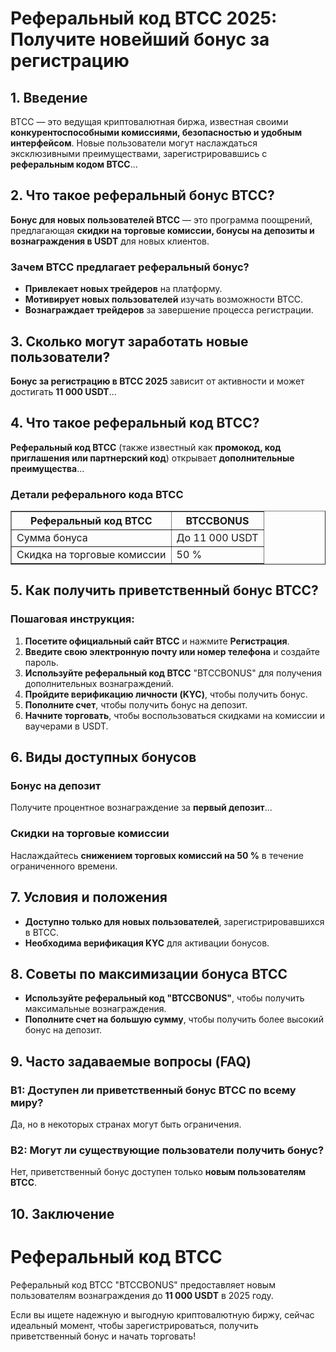 <h1>Реферальный код BTCC 2025: Получите новейший бонус за регистрацию</h1>
<h2>1. Введение</h2>
<p>BTCC — это ведущая криптовалютная биржа, известная своими <strong>конкурентоспособными комиссиями, безопасностью и удобным интерфейсом</strong>. Новые пользователи могут наслаждаться эксклюзивными преимуществами, зарегистрировавшись с <strong>реферальным кодом BTCC</strong>...</p>
<h2>2. Что такое реферальный бонус BTCC?</h2>
<p><strong>Бонус для новых пользователей BTCC</strong> — это программа поощрений, предлагающая <strong>скидки на торговые комиссии, бонусы на депозиты и вознаграждения в USDT</strong> для новых клиентов.</p>
<h3>Зачем BTCC предлагает реферальный бонус?</h3>
<ul>
<li><strong>Привлекает новых трейдеров</strong> на платформу.</li>
<li><strong>Мотивирует новых пользователей</strong> изучать возможности BTCC.</li>
<li><strong>Вознаграждает трейдеров</strong> за завершение процесса регистрации.</li>
</ul>
<h2>3. Сколько могут заработать новые пользователи?</h2>
<p><strong>Бонус за регистрацию в BTCC 2025</strong> зависит от активности и может достигать <strong>11 000 USDT</strong>...</p>
<h2>4. Что такое реферальный код BTCC?</h2>
<p><strong>Реферальный код BTCC</strong> (также известный как <strong>промокод, код приглашения или партнерский код</strong>) открывает <strong>дополнительные преимущества</strong>...</p>
<h3>Детали реферального кода BTCC</h3>
<table border="1">
<tr>
<th>Реферальный код BTCC</th>
<th>BTCCBONUS</th>
</tr>
<tr>
<td>Сумма бонуса</td>
<td>До 11 000 USDT</td>
</tr>
<tr>
<td>Скидка на торговые комиссии</td>
<td>50 %</td>
</tr>
</table>
<h2>5. Как получить приветственный бонус BTCC?</h2>
<h3>Пошаговая инструкция:</h3>
<ol>
<li><strong>Посетите официальный сайт BTCC</strong> и нажмите <strong>Регистрация</strong>.</li>
<li><strong>Введите свою электронную почту или номер телефона</strong> и создайте пароль.</li>
<li><strong>Используйте реферальный код BTCC</strong> "BTCCBONUS" для получения дополнительных вознаграждений.</li>
<li><strong>Пройдите верификацию личности (KYC)</strong>, чтобы получить бонус.</li>
<li><strong>Пополните счет</strong>, чтобы получить бонус на депозит.</li>
<li><strong>Начните торговать</strong>, чтобы воспользоваться скидками на комиссии и ваучерами в USDT.</li>
</ol>
<h2>6. Виды доступных бонусов</h2>
<h3>Бонус на депозит</h3>
<p>Получите процентное вознаграждение за <strong>первый депозит</strong>...</p>
<h3>Скидки на торговые комиссии</h3>
<p>Наслаждайтесь <strong>снижением торговых комиссий на 50 %</strong> в течение ограниченного времени.</p>
<h2>7. Условия и положения</h2>
<ul>
<li><strong>Доступно только для новых пользователей</strong>, зарегистрировавшихся в BTCC.</li>
<li><strong>Необходима верификация KYC</strong> для активации бонусов.</li>
</ul>
<h2>8. Советы по максимизации бонуса BTCC</h2>
<ul>
<li><strong>Используйте реферальный код "BTCCBONUS"</strong>, чтобы получить максимальные вознаграждения.</li>
<li><strong>Пополните счет на большую сумму</strong>, чтобы получить более высокий бонус на депозит.</li>
</ul>
<h2>9. Часто задаваемые вопросы (FAQ)</h2>
<h3>В1: Доступен ли приветственный бонус BTCC по всему миру?</h3>
<p>Да, но в некоторых странах могут быть ограничения.</p>
<h3>В2: Могут ли существующие пользователи получить бонус?</h3>
<p>Нет, приветственный бонус доступен только <strong>новым пользователям BTCC</strong>.</p>
<h2>10. Заключение</h2>
<h1>Реферальный код BTCC</h1>
<p>Реферальный код BTCC <span class="bonus-code">"BTCCBONUS"</span> предоставляет новым пользователям вознаграждения до <strong>11 000 USDT</strong> в 2025 году.</p>
<p>Если вы ищете надежную и выгодную криптовалютную биржу, сейчас идеальный момент, чтобы зарегистрироваться, получить приветственный бонус и начать торговать!</p>
</div>
</body>
</html>
